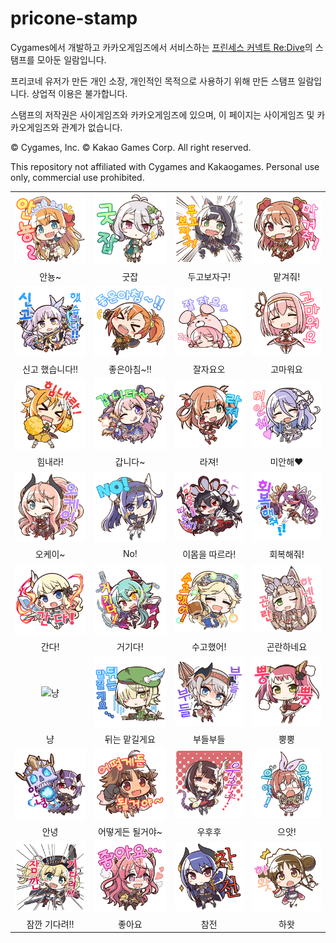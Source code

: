 # pricone-stamp
Cygames에서 개발하고 카카오게임즈에서 서비스하는 [프린세스 커넥트 Re:Dive](http://priconne.kakaogame.com/)의 스탬프를 모아둔 일람입니다.

프리코네 유저가 만든 개인 소장, 개인적인 목적으로 사용하기 위해 만든 스탬프 일람입니다. 상업적 이용은 불가합니다.

스탬프의 저작권은 사이게임즈와 카카오게임즈에 있으며, 이 페이지는 사이게임즈 및 카카오게임즈와 관계가 없습니다.

© Cygames, Inc. © Kakao Games Corp. All right reserved.

This repository not affiliated with Cygames and Kakaogames. Personal use only, commercial use prohibited.

|||||
|:-------------:|:-------------:|:-------------:|:-------------:|
| ![안뇽~](https://raw.githubusercontent.com/sokcuri/pricone-stamp/master/img/%EC%95%88%EB%87%BD~.png) | ![굿잡](https://raw.githubusercontent.com/sokcuri/pricone-stamp/master/img/%EA%B5%BF%EC%9E%A1.png) | ![두고보자구](https://raw.githubusercontent.com/sokcuri/pricone-stamp/master/img/%EB%91%90%EA%B3%A0%EB%B3%B4%EC%9E%90%EA%B5%AC!.png) | ![맡겨줘~](https://raw.githubusercontent.com/sokcuri/pricone-stamp/master/img/%EB%A7%A1%EA%B2%A8%EC%A4%98!.png) |
| 안뇽~ | 굿잡 | 두고보자구! | 맡겨줘! |
| ![신고 했습니다!!](https://raw.githubusercontent.com/sokcuri/pricone-stamp/master/img/%EC%8B%A0%EA%B3%A0%ED%96%88%EC%8A%B5%EB%8B%88%EB%8B%A4!!.png) | ![좋은아침~!!](https://raw.githubusercontent.com/sokcuri/pricone-stamp/master/img/%EC%A2%8B%EC%9D%80%EC%95%84%EC%B9%A8.png) | ![잘자요오](https://raw.githubusercontent.com/sokcuri/pricone-stamp/master/img/%EC%9E%98%EC%9E%90%EC%9A%94%EC%98%A4.png) | ![고마워요](https://raw.githubusercontent.com/sokcuri/pricone-stamp/master/img/%EA%B3%A0%EB%A7%88%EC%9B%8C%EC%9A%94.png) |
| 신고 했습니다!! | 좋은아침~!! | 잘자요오 | 고마워요 |
| ![힘내라!](https://raw.githubusercontent.com/sokcuri/pricone-stamp/master/img/%ED%9E%98%EB%82%B4%EB%9D%BC!.png) | ![갑니다~](https://raw.githubusercontent.com/sokcuri/pricone-stamp/master/img/%EA%B0%91%EB%8B%88%EB%8B%A4~.png) | ![라져!](https://raw.githubusercontent.com/sokcuri/pricone-stamp/master/img/%EB%9D%BC%EC%A0%B8!.png) | ![미안해♥](https://raw.githubusercontent.com/sokcuri/pricone-stamp/master/img/%EB%AF%B8%EC%95%88%ED%95%B4.png) |
| 힘내라! | 갑니다~ | 라져! | 미안해♥ |
| ![오케이~](https://raw.githubusercontent.com/sokcuri/pricone-stamp/master/img/%EC%98%A4%EC%BC%80%EC%9D%B4~.png) | ![No!](https://raw.githubusercontent.com/sokcuri/pricone-stamp/master/img/No!.png) | ![이몸을 따르라!](https://raw.githubusercontent.com/sokcuri/pricone-stamp/master/img/%EC%9D%B4%EB%AA%B8%EC%9D%84%EB%94%B0%EB%A5%B4%EB%9D%BC!.png) | ![회복해줘!](https://raw.githubusercontent.com/sokcuri/pricone-stamp/master/img/%ED%9A%8C%EB%B3%B5%ED%95%B4%EC%A4%98!!.png) |
| 오케이~ | No! | 이몸을 따르라! | 회복해줘! |
| ![간다!](https://raw.githubusercontent.com/sokcuri/pricone-stamp/master/img/%EA%B0%84%EB%8B%A4!.png) | ![거기다!](https://raw.githubusercontent.com/sokcuri/pricone-stamp/master/img/%EA%B1%B0%EA%B8%B0%EB%8B%A4!.png) | ![수고했어!](https://raw.githubusercontent.com/sokcuri/pricone-stamp/master/img/%EC%88%98%EA%B3%A0%ED%96%88%EC%96%B4!.png) | ![곤란하네요](https://raw.githubusercontent.com/sokcuri/pricone-stamp/master/img/%EA%B3%A4%EB%9E%80%ED%95%98%EB%84%A4%EC%9A%94.png) |
| 간다! | 거기다! | 수고했어! | 곤란하네요 |
| ![냥](https://raw.githubusercontent.com/sokcuri/pricone-stamp/master/img/%EB%83%A5.png) | ![뒤는 맡길게요](https://raw.githubusercontent.com/sokcuri/pricone-stamp/master/img/%EB%92%A4%EB%8A%94%EB%A7%A1%EA%B8%B8%EA%B2%8C%EC%9A%94....png) | ![부들부들](https://raw.githubusercontent.com/sokcuri/pricone-stamp/master/img/%EB%B6%80%EB%93%A4%EB%B6%80%EB%93%A4.png) | ![뿡뿡](https://raw.githubusercontent.com/sokcuri/pricone-stamp/master/img/%EB%BF%A1%EB%BF%A1.png) |
| 냥 | 뒤는 맡길게요 | 부들부들 | 뿡뿡 |
| ![안녕](https://github.com/sokcuri/pricone-stamp/blob/master/img/%EC%95%88%EB%85%95.png) | ![어떻게든 될거야~](https://github.com/sokcuri/pricone-stamp/blob/master/img/%EC%96%B4%EB%96%BB%EA%B2%8C%EB%93%A0%EB%90%A0%EA%B1%B0%EC%95%BC~.png) | ![우후후](https://github.com/sokcuri/pricone-stamp/blob/master/img/%EC%9A%B0%ED%9B%84%ED%9B%84.png) | ![으앗!](https://github.com/sokcuri/pricone-stamp/blob/master/img/%EC%9C%BC%EC%95%97!%EC%9C%BC%EC%95%97!.png) |
| 안녕 | 어떻게든 될거야~ | 우후후 | 으앗! |
| ![잠깐 기다려!!](https://raw.githubusercontent.com/sokcuri/pricone-stamp/master/img/%EC%9E%A0%EA%B9%90%EA%B8%B0%EB%8B%A4%EB%A0%A4!!.png) | ![좋아요](https://raw.githubusercontent.com/sokcuri/pricone-stamp/master/img/%EC%A2%8B%EC%95%84%EC%9A%94.png) | ![참전](https://raw.githubusercontent.com/sokcuri/pricone-stamp/master/img/%EC%B0%B8%EC%A0%84.png) | ![하왓](https://raw.githubusercontent.com/sokcuri/pricone-stamp/master/img/%ED%95%98%EC%99%93.png) |
| 잠깐 기다려!! | 좋아요 | 참전 | 하왓 |
